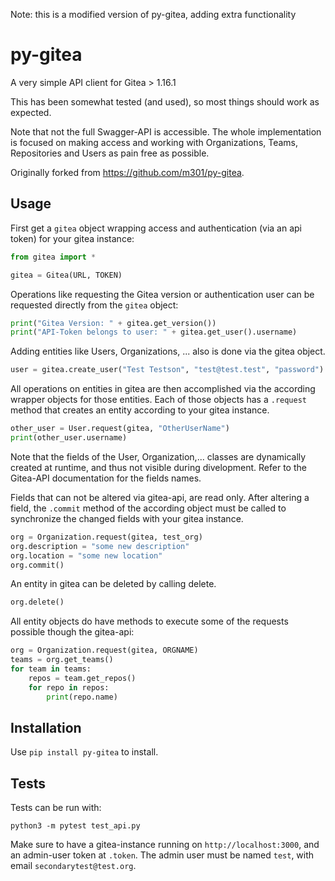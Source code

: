 
Note: this is a modified version of py-gitea, adding extra functionality

# py-gitea

A very simple API client for Gitea > 1.16.1 

This has been somewhat tested (and used), so most things should work as expected.

Note that not the full Swagger-API is accessible. The whole implementation is focused 
on making access and working with Organizations, Teams, Repositories and Users as pain
free as possible.

Originally forked from https://github.com/m301/py-gitea.

## Usage

First get a `gitea` object wrapping access and authentication (via an api token) for your gitea instance:

```python
from gitea import *

gitea = Gitea(URL, TOKEN)
```

Operations like requesting the Gitea version or authentication user can be requested directly from the `gitea` object:

```python
print("Gitea Version: " + gitea.get_version())
print("API-Token belongs to user: " + gitea.get_user().username)
```

Adding entities like Users, Organizations, ...  also is done via the gitea object.

```python
user = gitea.create_user("Test Testson", "test@test.test", "password")
```

All operations on entities in gitea are then accomplished via the according wrapper objects for those entities.
Each of those objects has a `.request` method that creates an entity according to your gitea instance. 

```python
other_user = User.request(gitea, "OtherUserName")
print(other_user.username)
```

Note that the fields of the User, Organization,... classes are dynamically created at runtime, and thus not visible during divelopment. Refer to the Gitea-API documentation for the fields names. 


Fields that can not be altered via gitea-api, are read only. After altering a field, the `.commit` method of the according object must be called to synchronize the changed fields with your gitea instance.

```python
org = Organization.request(gitea, test_org)
org.description = "some new description"
org.location = "some new location"
org.commit()
```

An entity in gitea can be deleted by calling delete.
```python
org.delete()
```

All entity objects do have methods to execute some of the requests possible though the gitea-api:
```python
org = Organization.request(gitea, ORGNAME)
teams = org.get_teams()
for team in teams:
	repos = team.get_repos()
	for repo in repos:
		print(repo.name)
```


## Installation

Use ``pip install py-gitea`` to install.

## Tests

Tests can be run with: 

```python3 -m pytest test_api.py```

Make sure to have a gitea-instance running on `http://localhost:3000`, and an admin-user token at `.token`. 
The admin user must be named ``test``, with email ``secondarytest@test.org``.
